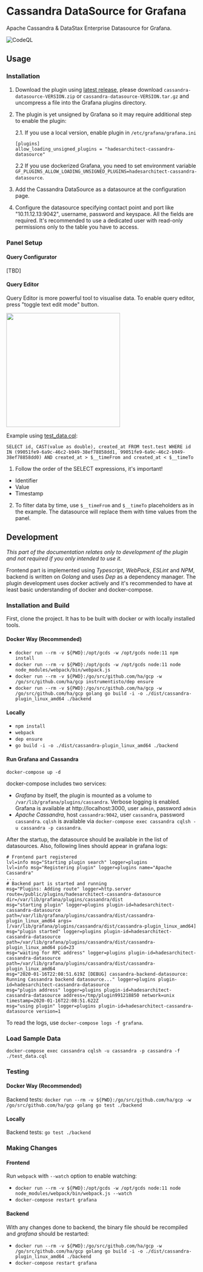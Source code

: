 # Cassandra DataSource for Grafana 

Apache Cassandra & DataStax Enterprise Datasource for Grafana.

![CodeQL](https://github.com/HadesArchitect/grafana-cassandra-source/workflows/CodeQL/badge.svg?branch=master)

## Usage

### Installation 

1. Download the plugin using [latest release](https://github.com/HadesArchitect/grafana-cassandra-source/releases/tag/0.3.3), please download `cassandra-datasource-VERSION.zip` or `cassandra-datasource-VERSION.tar.gz` and uncompress a file into the Grafana plugins directory.
2. The plugin is yet unsigned by Grafana so it may require additional step to enable the plugin:

    2.1. If you use a local version, enable plugin in `/etc/grafana/grafana.ini`
    ```
    [plugins]
    allow_loading_unsigned_plugins = "hadesarchitect-cassandra-datasource"
    ```
    2.2 If you use dockerized Grafana, you need to set environment variable `GF_PLUGINS_ALLOW_LOADING_UNSIGNED_PLUGINS=hadesarchitect-cassandra-datasource`.
3. Add the Cassandra DataSource as a datasource at the configuration page.
4. Configure the datasource specifying contact point and port like "10.11.12.13:9042", username, password and keyspace. All the fields are required. It's recommended to use a dedicated user with read-only permissions only to the table you have to access.

### Panel Setup

#### Query Configurator

[TBD]

#### Query Editor

Query Editor is more powerful tool to visualise data. To enable query editor, press "toggle text edit mode" button.

<img src="https://user-images.githubusercontent.com/1742301/102781863-a8bd4b80-4398-11eb-8c28-4d06a1f29279.png" width="300">

Example using [test_data.cql](./test_data.cql):

```
SELECT id, CAST(value as double), created_at FROM test.test WHERE id IN (99051fe9-6a9c-46c2-b949-38ef78858dd1, 99051fe9-6a9c-46c2-b949-38ef78858dd0) AND created_at > $__timeFrom and created_at < $__timeTo
```

1. Follow the order of the SELECT expressions, it's important! 
* Identifier
* Value
* Timestamp

2. To filter data by time, use `$__timeFrom` and `$__timeTo` placeholders as in the example. The datasource will replace them with time values from the panel.

## Development

*This part of the documentation relates only to development of the plugin and not required if you only intended to use it.*

Frontend part is implemented using *Typescript*, *WebPack*, *ESLint* and *NPM*, backend is written on *Golang* and uses *Dep* as a dependency manager. The plugin development uses docker actively and it's recommended to have at least basic understanding of docker and docker-compose.

### Installation and Build

First, clone the project. It has to be built with docker or with locally installed tools. 

#### Docker Way (Recommended)

* `docker run --rm -v ${PWD}:/opt/gcds -w /opt/gcds node:11 npm install`
* `docker run --rm -v ${PWD}:/opt/gcds -w /opt/gcds node:11 node node_modules/webpack/bin/webpack.js`
* `docker run --rm -v ${PWD}:/go/src/github.com/ha/gcp -w /go/src/github.com/ha/gcp instrumentisto/dep ensure`
* `docker run --rm -v ${PWD}:/go/src/github.com/ha/gcp -w /go/src/github.com/ha/gcp golang go build -i -o ./dist/cassandra-plugin_linux_amd64 ./backend`

#### Locally

* `npm install`
* `webpack`
* `dep ensure`
* `go build -i -o ./dist/cassandra-plugin_linux_amd64 ./backend`

#### Run Grafana and Cassandra

`docker-compose up -d`

docker-compose includes two services:

- *Grafana* by itself, the plugin is mounted as a volume to `/var/lib/grafana/plugins/cassandra`. Verbose logging is enabled. Grafana is available at http://localhost:3000, user `admin`, password `admin`
- *Apache Cassandra*, host `cassandra:9042`, user `cassandra`, password `cassandra`. `cqlsh` is available via `docker-compose exec cassandra cqlsh -u cassandra -p cassandra`.

After the startup, the datasource should be available in the list of datasources. Also, following lines should appear in grafana logs:

```
# Frontend part registered
lvl=info msg="Starting plugin search" logger=plugins
lvl=info msg="Registering plugin" logger=plugins name="Apache Cassandra"
...
# Backend part is started and running
msg="Plugins: Adding route" logger=http.server route=/public/plugins/hadesarchitect-cassandra-datasource dir=/var/lib/grafana/plugins/cassandra/dist
msg="starting plugin" logger=plugins plugin-id=hadesarchitect-cassandra-datasource path=/var/lib/grafana/plugins/cassandra/dist/cassandra-plugin_linux_amd64 args=[/var/lib/grafana/plugins/cassandra/dist/cassandra-plugin_linux_amd64]
msg="plugin started" logger=plugins plugin-id=hadesarchitect-cassandra-datasource path=/var/lib/grafana/plugins/cassandra/dist/cassandra-plugin_linux_amd64 pid=23
msg="waiting for RPC address" logger=plugins plugin-id=hadesarchitect-cassandra-datasource path=/var/lib/grafana/plugins/cassandra/dist/cassandra-plugin_linux_amd64
msg="2020-01-16T22:08:51.619Z [DEBUG] cassandra-backend-datasource: Running Cassandra backend datasource..." logger=plugins plugin-id=hadesarchitect-cassandra-datasource
msg="plugin address" logger=plugins plugin-id=hadesarchitect-cassandra-datasource address=/tmp/plugin991218850 network=unix timestamp=2020-01-16T22:08:51.622Z
msg="using plugin" logger=plugins plugin-id=hadesarchitect-cassandra-datasource version=1
```

To read the logs, use `docker-compose logs -f grafana`.

### Load Sample Data

```
docker-compose exec cassandra cqlsh -u cassandra -p cassandra -f ./test_data.cql
```

### Testing

#### Docker Way (Recommended)

Backend tests: `docker run --rm -v ${PWD}:/go/src/github.com/ha/gcp -w /go/src/github.com/ha/gcp golang go test ./backend`

#### Locally

Backend tests: `go test ./backend`

### Making Changes

#### Frontend

Run `webpack` with `--watch` option to enable watching:

* `docker run --rm -v ${PWD}:/opt/gcds -w /opt/gcds node:11 node node_modules/webpack/bin/webpack.js --watch`
* `docker-compose restart grafana`

#### Backend

With any changes done to backend, the binary file should be recompiled and *grafana* should be restarted:

* `docker run --rm -v ${PWD}:/go/src/github.com/ha/gcp -w /go/src/github.com/ha/gcp golang go build -i -o ./dist/cassandra-plugin_linux_amd64 ./backend`
* `docker-compose restart grafana`
